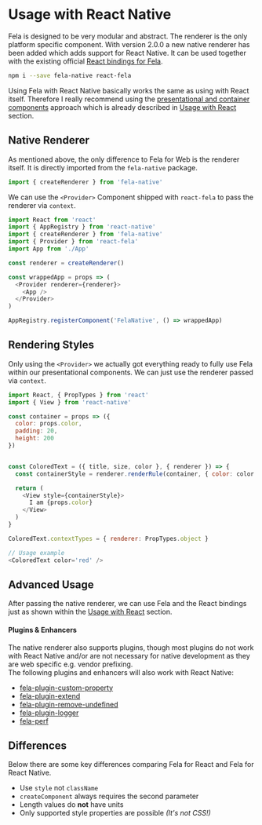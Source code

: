 # Usage with React Native

Fela is designed to be very modular and abstract. The renderer is the only platform specific component. With version 2.0.0 a new native renderer has been added which adds support for React Native. It can be used together with the existing  official [React bindings for Fela](https://github.com/rofrischmann/react-fela).

```sh
npm i --save fela-native react-fela
```

Using Fela with React Native basically works the same as using with React itself. Therefore I really recommend using the [presentational and container components](https://medium.com/@dan_abramov/smart-and-dumb-components-7ca2f9a7c7d0#.67qfcbme5) approach which is already described in [Usage with React](UsageWithReact.md) section.

## Native Renderer
As mentioned above, the only difference to Fela for Web is the renderer itself. It is directly imported from the `fela-native` package.

```javascript
import { createRenderer } from 'fela-native'
```

We can use the `<Provider>` Component shipped with `react-fela` to pass the renderer via `context`.

```javascript
import React from 'react'
import { AppRegistry } from 'react-native'
import { createRenderer } from 'fela-native'
import { Provider } from 'react-fela'
import App from './App'

const renderer = createRenderer()

const wrappedApp = props => (
  <Provider renderer={renderer}>
    <App />
  </Provider>
)

AppRegistry.registerComponent('FelaNative', () => wrappedApp)
```

## Rendering Styles
Only using the `<Provider>` we actually got everything ready to fully use Fela within our presentational components. We can just use the renderer passed via `context`.

```javascript
import React, { PropTypes } from 'react'
import { View } from 'react-native'

const container = props => ({
  color: props.color,
  padding: 20,
  height: 200
})


const ColoredText = ({ title, size, color }, { renderer }) => {
  const containerStyle = renderer.renderRule(container, { color: color })

  return (
    <View style={containerStyle}>
      I am {props.color}
    </View>
  )
}

ColoredText.contextTypes = { renderer: PropTypes.object }

// Usage example
<ColoredText color='red' />
```

## Advanced Usage
After passing the native renderer, we can use Fela and the React bindings just as shown within the [Usage with React](UsageWithReact.md) section.

#### Plugins & Enhancers
The native renderer also supports plugins, though most plugins do not work with React Native and/or are not necessary for native development as they are web specific e.g. vendor prefixing.<br>
The following plugins and enhancers will also work with React Native:

* [fela-plugin-custom-property](https://github.com/rofrischmann/fela/tree/master/packages/fela-plugin-custom-property)
* [fela-plugin-extend](https://github.com/rofrischmann/fela/tree/master/packages/fela-plugin-extend)
* [fela-plugin-remove-undefined](https://github.com/rofrischmann/fela/tree/master/packages/fela-plugin-remove-undefined)
* [fela-plugin-logger](https://github.com/rofrischmann/fela/tree/master/packages/fela-plugin-logger)
* [fela-perf](https://github.com/rofrischmann/fela/tree/master/packages/fela-perf)

## Differences
Below there are some key differences comparing Fela for React and Fela for React Native.

* Use `style` not `className`
* `createComponent` always requires the second parameter
* Length values do **not** have units
* Only supported style properties are possible *(It's not CSS!)*
